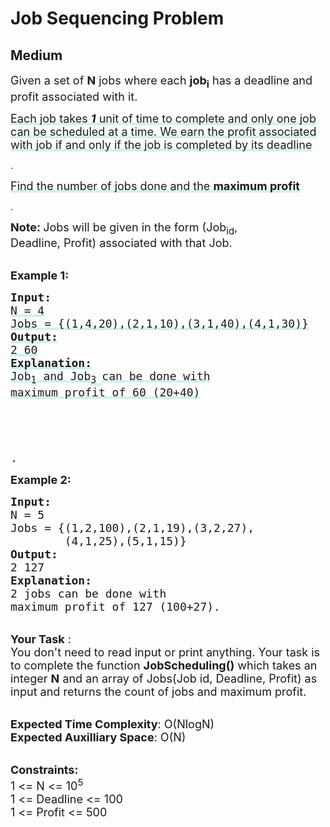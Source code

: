 # Job Sequencing Problem
## Medium 
<div class="problem-statement" style="user-select: auto;">
                <p style="user-select: auto;"></p><p style="user-select: auto;"><span style="font-size: 18px; user-select: auto;">Given a set of <strong style="user-select: auto;">N</strong> jobs where each <strong style="user-select: auto;">job<sub style="user-select: auto;">i</sub></strong>&nbsp;has a deadline and profit associated with it. </span></p>

<p style="user-select: auto;"><span style="font-size: 18px; user-select: auto;"><lkslighter data-id="lgt22516349807025615" data-bundle-id="2" style="background-image: linear-gradient(transparent 0%, transparent calc(50% - 4px), rgb(204, 242, 241) calc(50% - 4px), rgb(204, 242, 241) 100%); transition: background-position 120ms ease-in-out 0s, padding 120ms ease-in-out 0s; background-size: 100% 200%; background-position: initial; background-color: initial; user-select: auto;">Each job takes </lkslighter><strong style="user-select: auto;"><em style="user-select: auto;"><lkslighter data-id="lgt22516349807025615" data-bundle-id="2" style="background-image: linear-gradient(transparent 0%, transparent calc(50% - 4px), rgb(204, 242, 241) calc(50% - 4px), rgb(204, 242, 241) 100%); transition: background-position 120ms ease-in-out 0s, padding 120ms ease-in-out 0s; background-size: 100% 200%; background-position: initial; background-color: initial; user-select: auto;">1</lkslighter></em></strong><lkslighter data-id="lgt22516349807025615" data-bundle-id="2" style="background-image: linear-gradient(transparent 0%, transparent calc(50% - 4px), rgb(204, 242, 241) calc(50% - 4px), rgb(204, 242, 241) 100%); transition: background-position 120ms ease-in-out 0s, padding 120ms ease-in-out 0s; background-size: 100% 200%; background-position: initial; background-color: initial; user-select: auto;"> unit of time to complete and only one job can be scheduled at a time. We earn the profit associated with job if and only if the job is completed by its deadline</lkslighter><div class="LinerThreadIcon LksLighter" data-bundle-id="2" style="user-select: auto;">
      <div class="LinerThreadIcon__dim" style="user-select: auto;"></div>
    </div>. </span></p>

<p style="user-select: auto;"><span style="font-size: 18px; user-select: auto;"><lkslighter data-id="lgt45589915297296213" data-bundle-id="1" style="background-image: linear-gradient(transparent 0%, transparent calc(50% - 4px), rgb(204, 242, 241) calc(50% - 4px), rgb(204, 242, 241) 100%); transition: background-position 120ms ease-in-out 0s, padding 120ms ease-in-out 0s; background-size: 100% 200%; background-position: initial; background-color: initial; user-select: auto;">Find the number of jobs done and the&nbsp;</lkslighter><strong style="user-select: auto;"><lkslighter data-id="lgt45589915297296213" data-bundle-id="1" style="background-image: linear-gradient(transparent 0%, transparent calc(50% - 4px), rgb(204, 242, 241) calc(50% - 4px), rgb(204, 242, 241) 100%); transition: background-position 120ms ease-in-out 0s, padding 120ms ease-in-out 0s; background-size: 100% 200%; background-position: initial; background-color: initial; user-select: auto;">maximum profit</lkslighter><div class="LinerThreadIcon LksLighter" data-bundle-id="1" style="user-select: auto;">
      <div class="LinerThreadIcon__dim" style="user-select: auto;"></div>
    </div></strong>.</span></p>

<p style="user-select: auto;"><strong style="user-select: auto;"><span style="font-size: 18px; user-select: auto;">Note: </span></strong><span style="font-size: 18px; user-select: auto;">J</span><span style="font-size: 18px; user-select: auto;">obs will be given in the form (Job<sub style="user-select: auto;">id</sub>, Deadline,&nbsp;Profit) associated with that Job.</span></p>

<p style="user-select: auto;"><br style="user-select: auto;">
<strong style="user-select: auto;"><span style="font-size: 18px; user-select: auto;">Example 1:</span></strong></p>

<pre style="user-select: auto;"><strong style="user-select: auto;"><span style="font-size: 18px; user-select: auto;">Input:
</span></strong><span style="font-size: 18px; user-select: auto;"><lkslighter data-id="lgt12174704536036751" data-bundle-id="0" style="background-image: linear-gradient(transparent 0%, transparent calc(50% - 4px), rgb(204, 242, 241) calc(50% - 4px), rgb(204, 242, 241) 100%); transition: background-position 120ms ease-in-out 0s, padding 120ms ease-in-out 0s; background-size: 100% 200%; background-position: initial; user-select: auto; background-color: initial;">N = 4<br style="user-select: auto;">Jobs = {(1,4,20),(2,1,10),(3,1,40),(4,1,30)}<br style="user-select: auto;"></lkslighter><strong style="user-select: auto;"><lkslighter data-id="lgt12174704536036751" data-bundle-id="0" style="background-image: linear-gradient(transparent 0%, transparent calc(50% - 4px), rgb(204, 242, 241) calc(50% - 4px), rgb(204, 242, 241) 100%); transition: background-position 120ms ease-in-out 0s, padding 120ms ease-in-out 0s; background-size: 100% 200%; background-position: initial; user-select: auto; background-color: initial;">Output:<br style="user-select: auto;"></lkslighter></strong><lkslighter data-id="lgt12174704536036751" data-bundle-id="0" style="background-image: linear-gradient(transparent 0%, transparent calc(50% - 4px), rgb(204, 242, 241) calc(50% - 4px), rgb(204, 242, 241) 100%); transition: background-position 120ms ease-in-out 0s, padding 120ms ease-in-out 0s; background-size: 100% 200%; background-position: initial; user-select: auto; background-color: initial;">2 60</lkslighter><strong style="user-select: auto;"><lkslighter data-id="lgt12174704536036751" data-bundle-id="0" style="background-image: linear-gradient(transparent 0%, transparent calc(50% - 4px), rgb(204, 242, 241) calc(50% - 4px), rgb(204, 242, 241) 100%); transition: background-position 120ms ease-in-out 0s, padding 120ms ease-in-out 0s; background-size: 100% 200%; background-position: initial; user-select: auto; background-color: initial;"><br style="user-select: auto;">Explanation:<br style="user-select: auto;"></lkslighter></strong><lkslighter data-id="lgt12174704536036751" data-bundle-id="0" style="background-image: linear-gradient(transparent 0%, transparent calc(50% - 4px), rgb(204, 242, 241) calc(50% - 4px), rgb(204, 242, 241) 100%); transition: background-position 120ms ease-in-out 0s, padding 120ms ease-in-out 0s; background-size: 100% 200%; background-position: initial; user-select: auto; background-color: initial;">Job</lkslighter><sub style="user-select: auto;"><lkslighter data-id="lgt12174704536036751" data-bundle-id="0" style="background-image: linear-gradient(transparent 0%, transparent calc(50% - 4px), rgb(204, 242, 241) calc(50% - 4px), rgb(204, 242, 241) 100%); transition: background-position 120ms ease-in-out 0s, padding 120ms ease-in-out 0s; background-size: 100% 200%; background-position: initial; user-select: auto; background-color: initial;">1</lkslighter></sub><lkslighter data-id="lgt12174704536036751" data-bundle-id="0" style="background-image: linear-gradient(transparent 0%, transparent calc(50% - 4px), rgb(204, 242, 241) calc(50% - 4px), rgb(204, 242, 241) 100%); transition: background-position 120ms ease-in-out 0s, padding 120ms ease-in-out 0s; background-size: 100% 200%; background-position: initial; user-select: auto; background-color: initial;">&nbsp;and Job</lkslighter><sub style="user-select: auto;"><lkslighter data-id="lgt12174704536036751" data-bundle-id="0" style="background-image: linear-gradient(transparent 0%, transparent calc(50% - 4px), rgb(204, 242, 241) calc(50% - 4px), rgb(204, 242, 241) 100%); transition: background-position 120ms ease-in-out 0s, padding 120ms ease-in-out 0s; background-size: 100% 200%; background-position: initial; user-select: auto; background-color: initial;">3 </lkslighter></sub><lkslighter data-id="lgt12174704536036751" data-bundle-id="0" style="background-image: linear-gradient(transparent 0%, transparent calc(50% - 4px), rgb(204, 242, 241) calc(50% - 4px), rgb(204, 242, 241) 100%); transition: background-position 120ms ease-in-out 0s, padding 120ms ease-in-out 0s; background-size: 100% 200%; background-position: initial; user-select: auto; background-color: initial;">can be done with<br style="user-select: auto;">maximum profit of 60 (20+40)</lkslighter><div class="LinerThreadIcon LksLighter" data-bundle-id="0" style="user-select: auto;">
      <div class="LinerThreadIcon__dim" style="user-select: auto;"></div>
    </div>.</span>
</pre>

<p style="user-select: auto;"><strong style="user-select: auto;"><span style="font-size: 18px; user-select: auto;">Example 2:</span></strong></p>

<pre style="user-select: auto;"><strong style="user-select: auto;"><span style="font-size: 18px; user-select: auto;">Input:
</span></strong><span style="font-size: 18px; user-select: auto;">N = 5
Jobs = {(1,2,100),(2,1,19),(3,2,27),
&nbsp;       (4,1,25),(5,1,15)}
<strong style="user-select: auto;">Output:
</strong>2 127<strong style="user-select: auto;">
Explanation:
</strong>2 jobs can be done with
maximum profit of 127 (100+27).</span></pre>

<p style="user-select: auto;"><br style="user-select: auto;">
<span style="font-size: 18px; user-select: auto;"><strong style="user-select: auto;">Your Task</strong> :<br style="user-select: auto;">
You don't need to read input or print anything. Your task is to complete the function <strong style="user-select: auto;">JobScheduling()</strong> which takes an integer <strong style="user-select: auto;">N</strong> and an array of Jobs(Job id, Deadline,&nbsp;Profit) as input and returns the count of jobs and maximum profit.</span></p>

<p style="user-select: auto;"><br style="user-select: auto;">
<span style="font-size: 18px; user-select: auto;"><strong style="user-select: auto;">Expected Time Complexity</strong>: O(NlogN)<br style="user-select: auto;">
<strong style="user-select: auto;">Expected Auxilliary Space</strong>: O(N)</span></p>

<p style="user-select: auto;"><br style="user-select: auto;">
<span style="font-size: 18px; user-select: auto;"><strong style="user-select: auto;">Constraints:</strong><br style="user-select: auto;">
1 &lt;= N &lt;= 10<sup style="user-select: auto;">5</sup><br style="user-select: auto;">
1 &lt;= Deadline &lt;= 100<br style="user-select: auto;">
1 &lt;= Profit &lt;= 500</span></p>
 <p style="user-select: auto;"></p>
            </div>